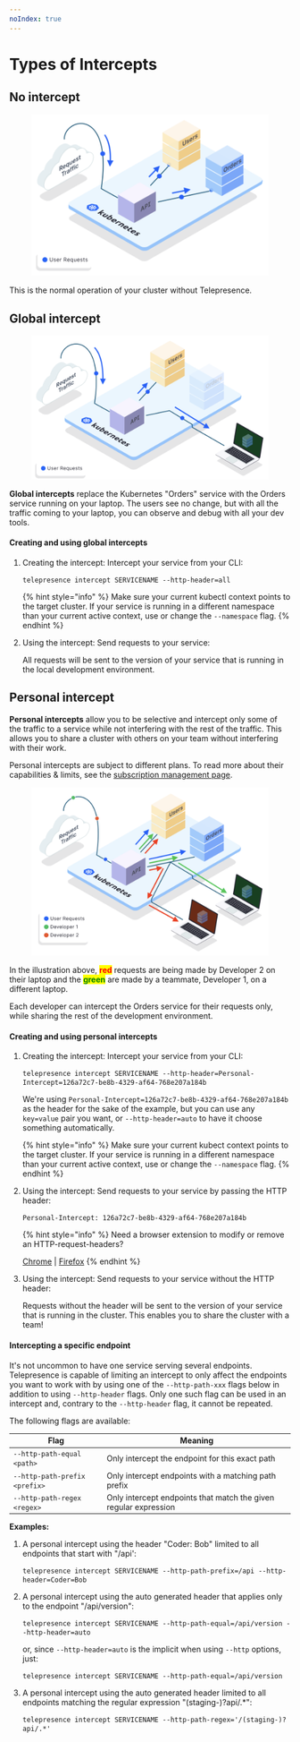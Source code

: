 ```yaml
---
noIndex: true
---
```


# Types of Intercepts

## No intercept

<figure><img src="../.gitbook/assets/00 tp 4.png" alt=""><figcaption></figcaption></figure>

This is the normal operation of your cluster without Telepresence.

## Global intercept

<figure><img src="../.gitbook/assets/00 tp 5.png" alt=""><figcaption></figcaption></figure>

**Global intercepts** replace the Kubernetes "Orders" service with the Orders service running on your laptop. The users see no change, but with all the traffic coming to your laptop, you can observe and debug with all your dev tools.

#### Creating and using global intercepts

1.  Creating the intercept: Intercept your service from your CLI:

    ```shell
    telepresence intercept SERVICENAME --http-header=all
    ```



    {% hint style="info" %}
    Make sure your current kubectl context points to the target cluster. If your service is running in a different namespace than your current active context, use or change the `--namespace` flag.
    {% endhint %}
2.  Using the intercept: Send requests to your service:

    All requests will be sent to the version of your service that is running in the local development environment.

## Personal intercept

**Personal intercepts** allow you to be selective and intercept only some of the traffic to a service while not interfering with the rest of the traffic. This allows you to share a cluster with others on your team without interfering with their work.

Personal intercepts are subject to different plans. To read more about their capabilities & limits, see the [subscription management page](../manage-my-subscriptions.md).

<figure><img src="../.gitbook/assets/00 tp 6.png" alt=""><figcaption></figcaption></figure>

In the illustration above, <mark style="color:red;">**red**</mark> requests are being made by Developer 2 on their laptop and the <mark style="color:green;">**green**</mark> are made by a teammate, Developer 1, on a different laptop.

Each developer can intercept the Orders service for their requests only, while sharing the rest of the development environment.

#### Creating and using personal intercepts

1.  Creating the intercept: Intercept your service from your CLI:

    ```shell
    telepresence intercept SERVICENAME --http-header=Personal-Intercept=126a72c7-be8b-4329-af64-768e207a184b
    ```

    We're using `Personal-Intercept=126a72c7-be8b-4329-af64-768e207a184b` as the header for the sake of the example, but you can use any `key=value` pair you want, or `--http-header=auto` to have it choose something automatically.

    {% hint style="info" %}
    Make sure your current kubect context points to the target cluster. If your service is running in a different namespace than your current active context, use or change the `--namespace` flag.
    {% endhint %}
2.  Using the intercept: Send requests to your service by passing the HTTP header:

    ```http
    Personal-Intercept: 126a72c7-be8b-4329-af64-768e207a184b
    ```



    {% hint style="info" %}
    Need a browser extension to modify or remove an HTTP-request-headers?

    [Chrome](https://chrome.google.com/webstore/detail/modheader/idgpnmonknjnojddfkpgkljpfnnfcklj) | [Firefox](https://addons.mozilla.org/firefox/addon/modify-header-value/)
    {% endhint %}
3.  Using the intercept: Send requests to your service without the HTTP header:

    Requests without the header will be sent to the version of your service that is running in the cluster. This enables you to share the cluster with a team!

#### Intercepting a specific endpoint

It's not uncommon to have one service serving several endpoints. Telepresence is capable of limiting an intercept to only affect the endpoints you want to work with by using one of the `--http-path-xxx` flags below in addition to using `--http-header` flags. Only one such flag can be used in an intercept and, contrary to the `--http-header` flag, it cannot be repeated.

The following flags are available:

| Flag                          | Meaning                                                          |
| ----------------------------- | ---------------------------------------------------------------- |
| `--http-path-equal <path>`    | Only intercept the endpoint for this exact path                  |
| `--http-path-prefix <prefix>` | Only intercept endpoints with a matching path prefix             |
| `--http-path-regex <regex>`   | Only intercept endpoints that match the given regular expression |

**Examples:**

1.  A personal intercept using the header "Coder: Bob" limited to all endpoints that start with "/api':

    ```shell
    telepresence intercept SERVICENAME --http-path-prefix=/api --http-header=Coder=Bob
    ```
2.  A personal intercept using the auto generated header that applies only to the endpoint "/api/version":

    ```shell
    telepresence intercept SERVICENAME --http-path-equal=/api/version --http-header=auto
    ```

    or, since `--http-header=auto` is the implicit when using `--http` options, just:

    ```shell
    telepresence intercept SERVICENAME --http-path-equal=/api/version
    ```
3.  A personal intercept using the auto generated header limited to all endpoints matching the regular expression "(staging-)?api/.\*":

    ```shell
    telepresence intercept SERVICENAME --http-path-regex='/(staging-)?api/.*'
    ```
